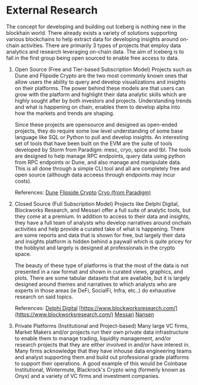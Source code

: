 # External Research

The concept for developing and building out Iceberg is nothing new in the blockhain world.  There already exists a variety of solutions supporting various blockchains to help extract data for developing insights around on-chain activities.  There are primarily 3 types of projects that employ data analytics and research leveraging on-chain data.  The aim of Iceberg is to fall in the first group being open sourced to enable free access to data.

1. Open Source (Free and Tier-based Subscription Model)
   Projects such as Dune and Flipside Crypto are the two most commonly known ones that allow users the ability to query and develop visualizations and insights on their platforms.  The power behind these models are that users can grow with the platform and highlight their data analytic skills which are highly sought after by both investors and projects.  Understanding trends and what is happening on chain, enables them to develop alpha into how the markets and trends are shaping.  
   
   Since these projects are opensource and designed as open-ended projects, they do require some low level understanding of some base language like SQL or Python to pull and develop insights.  An interesting set of tools that have been built on the EVM are the suite of tools developed by Storm from Paradigm: mesc, cryo, spice and tbl.  The tools are designed to help manage RPC endpoints, query data using python from RPC endpoints or Dune, and also manage and manipulate data.  This is all done through a simple CLI tool and all are completely free and open source (although data acceess through endpoints may incur costs). 

   References: 
   [Dune](https://dune.com)
   [Flipside Crypto](https://flipsidecrypto.xyz/)
   [Cryo (from Paradigm)](https://github.com/paradigmxyz/cryo)

2. Closed Source (Full Subscription Model)
   Projects like Delphi Digital, Blockworks Research, and Messari offer a full suite of analytic tools, but they come at a premium.  In addition to access to their data and insights, they have a full team of analysts who develop narratives around onchain activities and help provide a curated take of what is happening.  There are some reports and data that is shown for free, but largely their data and insights platform is hidden behind a paywall which is quite pricey for the hobbyist and largely is designed at professionals in the crypto space.
   
   The beauty of these type of platforms is that the most of the data is not presented in a raw format and shown in curated views, graphics, and plots.  There are some tabular datasets that are available, but it is largely designed around themes and narratives to which analysts who are experts in those areas (ie DeFi, SocialFi, Infra, etc..) do exhaustive research on said topics.

   References:
   [Delphi Digital](https://delphidigital.io/)
   [https://www.blockworksresearch.com/](https://www.blockworksresearch.com/)
   [Messari](https://messari.io/)
   [Nansen](https://www.nansen.ai/)

3. Private Platforms (Institutional and Project-based)
   Many large VC firms, Market Makers and/or projects run their own private data infrastructure to enable them to manage trading, liquidity management, and/or research projects that they are either involved in and/or have interest in.  Many firms acknowledge that they have inhouse data engineering teams and analyst supporting them and build out professional grade platforms to support their operations.  A good example of this would be Coinbase Institutional, Wintermute, Blackrock's Crypto wing (formerly known as Onyx) and a variety of VC firms and investment companies.
   
